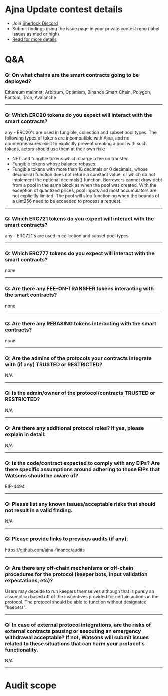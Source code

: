 
# Ajna Update contest details

- Join [Sherlock Discord](https://discord.gg/MABEWyASkp)
- Submit findings using the issue page in your private contest repo (label issues as med or high)
- [Read for more details](https://docs.sherlock.xyz/audits/watsons)

# Q&A

### Q: On what chains are the smart contracts going to be deployed?
Ethereum mainnet, Arbitrum, Optimism, Binance Smart Chain, Polygon, Fantom, Tron, Avalanche
___

### Q: Which ERC20 tokens do you expect will interact with the smart contracts? 
any - ERC20's are used in fungible, collection and subset pool types.
The following types of tokens are incompatible with Ajna, and no countermeasures exist to explicitly prevent creating a pool with such tokens, actors should use them at their own risk:
* NFT and fungible tokens which charge a fee on transfer.
* Fungible tokens whose balance rebases.
* Fungible tokens with more than 18 decimals or 0 decimals, whose decimals() function does not return a constant value, or which do not implement the optional decimals() function.
Borrowers cannot draw debt from a pool in the same block as when the pool was created.
With the exception of quantized prices, pool inputs and most accumulators are not explicitly limited. The pool will stop functioning when the bounds of a uint256 need to be exceeded to process a request.
___

### Q: Which ERC721 tokens do you expect will interact with the smart contracts? 
any - ERC721's are used in collection and subset pool types
___

### Q: Which ERC777 tokens do you expect will interact with the smart contracts? 
none
___

### Q: Are there any FEE-ON-TRANSFER tokens interacting with the smart contracts?
none
___

### Q: Are there any REBASING tokens interacting with the smart contracts?
none
___

### Q: Are the admins of the protocols your contracts integrate with (if any) TRUSTED or RESTRICTED?
N/A
___

### Q: Is the admin/owner of the protocol/contracts TRUSTED or RESTRICTED?
N/A
___

### Q: Are there any additional protocol roles? If yes, please explain in detail:
N/A
___

### Q: Is the code/contract expected to comply with any EIPs? Are there specific assumptions around adhering to those EIPs that Watsons should be aware of?
EIP-4494
___

### Q: Please list any known issues/acceptable risks that should not result in a valid finding.
N/A
___

### Q: Please provide links to previous audits (if any).
https://github.com/ajna-finance/audits
___

### Q: Are there any off-chain mechanisms or off-chain procedures for the protocol (keeper bots, input validation expectations, etc)?
Users may deceide to run keepers themselves although that is purely an assumption based off of the inscentives provided for certain actions in the protocol. The protocol should be able to function without designated "keepers".
___

### Q: In case of external protocol integrations, are the risks of external contracts pausing or executing an emergency withdrawal acceptable? If not, Watsons will submit issues related to these situations that can harm your protocol's functionality.
N/A
___



# Audit scope


